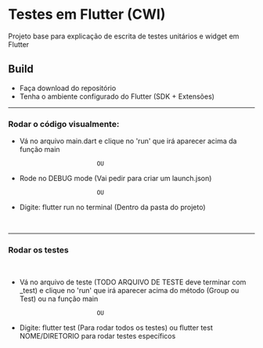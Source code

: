 # Testes em Flutter (CWI)

Projeto base para explicação de escrita de testes unitários e widget em Flutter

## Build

- Faça download do repositório
- Tenha o ambiente configurado do Flutter (SDK + Extensões)

<hr>

### Rodar o código visualmente:

- Vá no arquivo main.dart e clique no 'run' que irá aparecer acima da função main

                            OU

- Rode no DEBUG mode (Vai pedir para criar um launch.json)

                            OU

- Digite: flutter run no terminal (Dentro da pasta do projeto)

<br/>
<hr>

### Rodar os testes

<br>

- Vá no arquivo de teste (TODO ARQUIVO DE TESTE deve terminar com _test) e clique no 'run' que irá aparecer acima do método (Group ou Test) ou na função main

                            OU

- Digite: flutter test (Para rodar todos os testes) ou flutter test NOME/DIRETORIO para rodar testes específicos